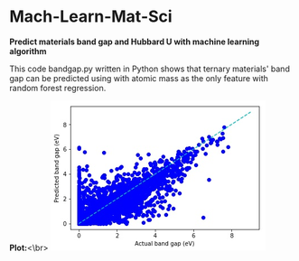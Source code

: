 # Mach-Learn-Mat-Sci
**Predict materials band gap and Hubbard U with machine learning algorithm**

This code bandgap.py written in Python shows that ternary materials' band gap can be predicted using with atomic mass as the only feature with random forest regression.

**Plot:**<\br>
![](https://github.com/wfgoh/mach-learn-mat-sci/blob/master/bandgap_predict.jpg)

